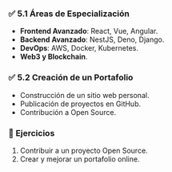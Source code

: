 ### ✅ 5.1 Áreas de Especialización
- **Frontend Avanzado**: React, Vue, Angular.
- **Backend Avanzado**: NestJS, Deno, Django.
- **DevOps**: AWS, Docker, Kubernetes.
- **Web3 y Blockchain**.

### ✅ 5.2 Creación de un Portafolio
- Construcción de un sitio web personal.
- Publicación de proyectos en GitHub.
- Contribución a Open Source.

### 🔹 Ejercicios
1. Contribuir a un proyecto Open Source.
2. Crear y mejorar un portafolio online.